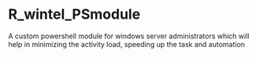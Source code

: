 # R_wintel_PSmodule
A custom powershell module for windows server administrators which will help in minimizing the activity load, speeding up the task and automation
